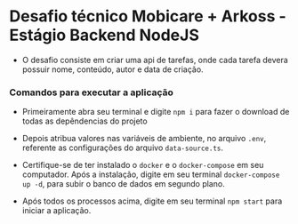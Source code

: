 # Desafio técnico Mobicare + Arkoss -  Estágio Backend NodeJS

- O desafio consiste em criar uma api de tarefas, onde cada tarefa devera possuir nome, conteúdo, autor e data de criação.

### Comandos para executar a aplicação

- Primeiramente abra seu terminal e digite `npm i` para fazer o download de todas as depêndencias do projeto

- Depois atribua valores nas variáveis de ambiente, no arquivo `.env`, referente as configurações do arquivo `data-source.ts`.

- Certifique-se de ter instalado o `docker` e o `docker-compose` em seu computador. Após a instalação, digite em seu terminal `docker-compose up -d`, para subir o banco de dados em segundo plano.

- Após todos os processos acima, digite em seu terminal `npm start` para iniciar a aplicação. 
